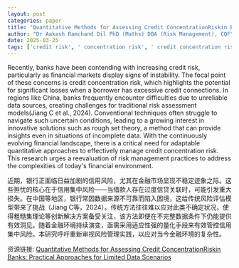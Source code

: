```yaml
---
layout: post
categories: paper
title: "Quantitative Methods for Assessing Credit ConcentrationRiskin Banks: Practical Approaches for Limited Data Scenarios"
author: "Dr Aakash Ramchand Dil PhD (Maths) DBA (Risk Management), CQF"
date: 2025-03-25
tags: ['credit risk', ' concentration risk', ' credit concentration risk', ' European central bank', ' BASEL II', ' BASEL III', ' ICAAP', ' Pillar 2 ICAAP', ' PRA approach', ' Spanish approach', ' risk management', ' enterprise risk management', ' bayesian statistics', ' financial mathematics', ' data limitations', ' UAE banking industry']
---
```


Recently, banks have been contending with increasing credit risk, particularly as financial markets display signs of instability. The focal point of these concerns is credit concentration risk, which highlights the potential for significant losses when a borrower has excessive credit connections. In regions like China, banks frequently encounter difficulties due to unreliable data sources, creating challenges for traditional risk assessment models(Jiang C et al., 2024). Conventional techniques often struggle to navigate such uncertain conditions, leading to a growing interest in innovative solutions such as rough set theory, a method that can provide insights even in situations of incomplete data. With the continuously evolving financial landscape, there is a critical need for adaptable quantitative approaches to effectively manage credit concentration risk. This research urges a reevaluation of risk management practices to address the complexities of today's financial environment.

近期，银行正面临日益加剧的信用风险，尤其在金融市场显现不稳定迹象之际。这些担忧的核心在于信用集中风险——当借款人存在过度信贷关联时，可能引发重大损失。在中国等地区，银行常因数据来源不可靠而陷入困境，这给传统风险评估模型带来了挑战（Jiang C等，2024）。传统方法往往难以应对此类不确定状况，使得粗糙集理论等创新解决方案备受关注，该方法即便在不完整数据条件下仍能提供有效洞见。随着金融环境持续演变，亟需采用适应性强的量化手段来有效管控信用集中风险。本研究呼吁重新审视风险管理实践，以应对当今金融环境的复杂性。

资源链接: [Quantitative Methods for Assessing Credit ConcentrationRiskin Banks: Practical Approaches for Limited Data Scenarios](https://papers.ssrn.com/sol3/papers.cfm?abstract_id=5193036)

